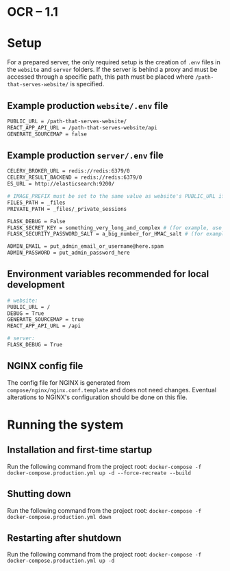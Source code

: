 # OCR – 1.1

# Setup
For a prepared server, the only required setup is the creation of `.env` files in the `website` and `server` folders. If the server is behind a proxy and must be accessed through a specific path, this path must be placed where `/path-that-serves-website/` is specified.

## Example production `website/.env` file
```sh
PUBLIC_URL = /path-that-serves-website/
REACT_APP_API_URL = /path-that-serves-website/api
GENERATE_SOURCEMAP = false
```

## Example production `server/.env` file
```sh
CELERY_BROKER_URL = redis://redis:6379/0
CELERY_RESULT_BACKEND = redis://redis:6379/0
ES_URL = http://elasticsearch:9200/

# IMAGE_PREFIX must be set to the same value as website's PUBLIC_URL if PUBLIC_URL is not '/' 
FILES_PATH = _files
PRIVATE_PATH = _files/_private_sessions

FLASK_DEBUG = False
FLASK_SECRET_KEY = something_very_long_and_complex # (for example, use python's secrets.token_hex())
FLASK_SECURITY_PASSWORD_SALT = a_big_number_for_HMAC_salt # (for example, use python's secrets.SystemRandom().getrandbits(128))

ADMIN_EMAIL = put_admin_email_or_username@here.spam
ADMIN_PASSWORD = put_admin_password_here
```

## Environment variables recommended for local development
```sh
# website:
PUBLIC_URL = /
DEBUG = True
GENERATE_SOURCEMAP = true
REACT_APP_API_URL = /api

# server:
FLASK_DEBUG = True
```

## NGINX config file
The config file for NGINX is generated from `compose/nginx/nginx.conf.template` and does not need changes. Eventual alterations to NGINX's configuration should be done on this file.

# Running the system

## Installation and first-time startup

Run the following command from the project root:
`docker-compose -f docker-compose.production.yml up -d --force-recreate --build`

## Shutting down

Run the following command from the project root:
`docker-compose -f docker-compose.production.yml down`

## Restarting after shutdown

Run the following command from the project root:
`docker-compose -f docker-compose.production.yml up -d`

